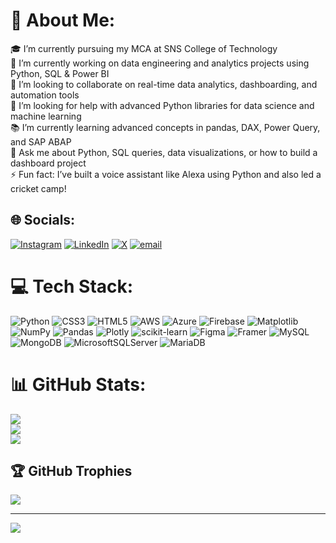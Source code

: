 # 💫 About Me:
🎓 I’m currently pursuing my MCA at SNS College of Technology  <br>🧪 I’m currently working on data engineering and analytics projects using Python, SQL & Power BI  <br>🤝 I’m looking to collaborate on real-time data analytics, dashboarding, and automation tools  <br>🤔 I’m looking for help with advanced Python libraries for data science and machine learning  <br>📚 I’m currently learning advanced concepts in pandas, DAX, Power Query, and SAP ABAP  <br>💬 Ask me about Python, SQL queries, data visualizations, or how to build a dashboard project  <br>⚡ Fun fact: I’ve built a voice assistant like Alexa using Python and also led a cricket camp!<br>


## 🌐 Socials:
[![Instagram](https://img.shields.io/badge/Instagram-%23E4405F.svg?logo=Instagram&logoColor=white)](https://instagram.com/mithunnnnn_) [![LinkedIn](https://img.shields.io/badge/LinkedIn-%230077B5.svg?logo=linkedin&logoColor=white)](https://linkedin.com/in/https://linkedin.com/in/mithun-r-i) [![X](https://img.shields.io/badge/X-black.svg?logo=X&logoColor=white)](https://x.com/@MithunRI1830) [![email](https://img.shields.io/badge/Email-D14836?logo=gmail&logoColor=white)](mailto:mithunri310@gmail.com) 

# 💻 Tech Stack:
![Python](https://img.shields.io/badge/python-3670A0?style=for-the-badge&logo=python&logoColor=ffdd54) ![CSS3](https://img.shields.io/badge/css3-%231572B6.svg?style=for-the-badge&logo=css3&logoColor=white) ![HTML5](https://img.shields.io/badge/html5-%23E34F26.svg?style=for-the-badge&logo=html5&logoColor=white) ![AWS](https://img.shields.io/badge/AWS-%23FF9900.svg?style=for-the-badge&logo=amazon-aws&logoColor=white) ![Azure](https://img.shields.io/badge/azure-%230072C6.svg?style=for-the-badge&logo=microsoftazure&logoColor=white) ![Firebase](https://img.shields.io/badge/firebase-%23039BE5.svg?style=for-the-badge&logo=firebase) ![Matplotlib](https://img.shields.io/badge/Matplotlib-%23ffffff.svg?style=for-the-badge&logo=Matplotlib&logoColor=black) ![NumPy](https://img.shields.io/badge/numpy-%23013243.svg?style=for-the-badge&logo=numpy&logoColor=white) ![Pandas](https://img.shields.io/badge/pandas-%23150458.svg?style=for-the-badge&logo=pandas&logoColor=white) ![Plotly](https://img.shields.io/badge/Plotly-%233F4F75.svg?style=for-the-badge&logo=plotly&logoColor=white) ![scikit-learn](https://img.shields.io/badge/scikit--learn-%23F7931E.svg?style=for-the-badge&logo=scikit-learn&logoColor=white) ![Figma](https://img.shields.io/badge/figma-%23F24E1E.svg?style=for-the-badge&logo=figma&logoColor=white) ![Framer](https://img.shields.io/badge/Framer-black?style=for-the-badge&logo=framer&logoColor=blue) ![MySQL](https://img.shields.io/badge/mysql-4479A1.svg?style=for-the-badge&logo=mysql&logoColor=white) ![MongoDB](https://img.shields.io/badge/MongoDB-%234ea94b.svg?style=for-the-badge&logo=mongodb&logoColor=white) ![MicrosoftSQLServer](https://img.shields.io/badge/Microsoft%20SQL%20Server-CC2927?style=for-the-badge&logo=microsoft%20sql%20server&logoColor=white) ![MariaDB](https://img.shields.io/badge/MariaDB-003545?style=for-the-badge&logo=mariadb&logoColor=white)
# 📊 GitHub Stats:
![](https://github-readme-stats.vercel.app/api?username=Mith-1830&theme=dark&hide_border=false&include_all_commits=false&count_private=false)<br/>
![](https://nirzak-streak-stats.vercel.app/?user=Mith-1830&theme=dark&hide_border=false)<br/>
![](https://github-readme-stats.vercel.app/api/top-langs/?username=Mith-1830&theme=dark&hide_border=false&include_all_commits=false&count_private=false&layout=compact)

## 🏆 GitHub Trophies
![](https://github-profile-trophy.vercel.app/?username=Mith-1830&theme=radical&no-frame=false&no-bg=true&margin-w=4)

---
[![](https://visitcount.itsvg.in/api?id=Mith-1830&icon=0&color=0)](https://visitcount.itsvg.in)

<!-- Proudly created with GPRM ( https://gprm.itsvg.in ) -->
